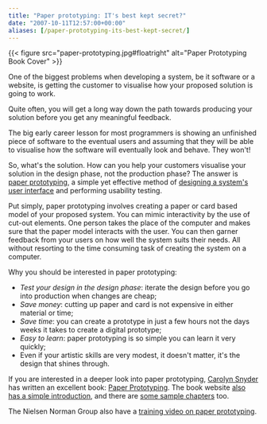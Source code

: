 ```yaml
---
title: "Paper prototyping: IT's best kept secret?"
date: "2007-10-11T12:57:00+00:00"
aliases: [/paper-prototyping-its-best-kept-secret/]
---
```


{{< figure src="paper-prototyping.jpg#floatright" alt="Paper Prototyping Book Cover" >}}

One of the biggest problems when developing a system, be it software or a website, is getting the customer to visualise how your proposed solution is going to work.

Quite often, you will get a long way down the path towards producing your solution before you get any meaningful feedback.

The big early career lesson for most programmers is showing an unfinished piece of software to the eventual users and assuming that they will be able to visualise how the software will eventually look and behave. They won't!

So, what's the solution. How can you help your customers visualise your solution in the design phase, not the production phase? The answer is [paper prototyping](https://en.wikipedia.org/wiki/Paper_prototyping), a simple yet effective method of [designing a system's user interface](http://www.nngroup.com/reports/prototyping/video_stills.html) and performing usability testing.

Put simply, paper prototyping involves creating a paper or card based model of your proposed system. You can mimic interactivity by the use of cut-out elements. One person takes the place of the computer and makes sure that the paper model interacts with the user. You can then garner feedback from your users on how well the system suits their needs. All without resorting to the time consuming task of creating the system on a computer.

Why you should be interested in paper prototyping:

- *Test your design in the design phase*: iterate the design before you go into production when changes are cheap;
- *Save money*: cutting up paper and card is not expensive in either material or time;
- *Save time*: you can create a prototype in just a few hours not the days weeks it takes to create a digital prototype;
- *Easy to learn*: paper prototyping is so simple you can learn it very quickly;
- Even if your artistic skills are very modest, it doesn't matter, it's the design that shines through.

If you are interested in a deeper look into paper prototyping, [Carolyn Snyder](http://www.snyderconsulting.net/) has written an excellent book: [Paper Prototyping](http://www.amazon.com/exec/obidos/tg/detail/-/1558608702/qid=1092056309). The book website [also has a simple introduction](http://www.paperprototyping.com/what.html), and there are [some sample chapters](http://www.paperprototyping.com/download.html) too.

The Nielsen Norman Group also have a [training video on paper prototyping](http://www.nngroup.com/reports/prototyping/).
